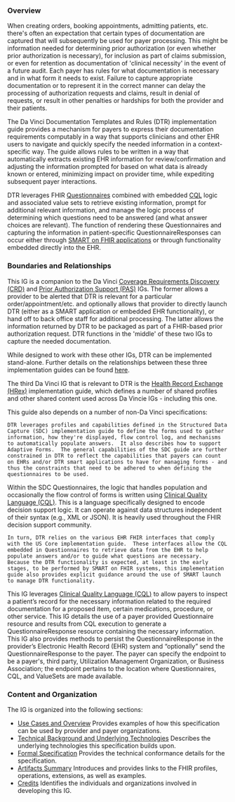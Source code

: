 ### Overview
When creating orders, booking appointments, admitting patients, etc. there's often an expectation that certain types of documentation are captured that will subsequently be used for payer processing.  This might be information needed for determining prior authorization (or even whether prior authorization is necessary), for inclusion as part of claims submission, or even for retention as documentation of 'clinical necessity' in the event of a future audit.  Each payer has rules for what documentation is necessary and in what form it needs to exist.  Failure to capture appropriate documentation or to represent it in the correct manner can delay the processing of authorization requests and claims, result in denial of requests, or result in other penalties or hardships for both the provider and their patients.

The Da Vinci Documentation Templates and Rules (DTR) implementation guide provides a mechanism for payers to express their documentation requirements computably in a way that supports clinicians and other EHR users to navigate and quickly specify the needed information in a context-specific way.  The guide allows rules to be written in a way that automatically extracts existing EHR information for review/confirmation and adjusting the information prompted for based on what data is already known or entered, minimizing impact on provider time, while expediting subsequent payer interactions.

DTR leverages FHIR [Questionnaires](http://hl7.org/fhir/R4/questionnaire.html) combined with embedded [CQL](https://cql.hl7.org/) logic and associated value sets to retrieve existing information, prompt for additional relevant information, and manage the logic process of determining which questions need to be answered (and what answer choices are relevant).  The function of rendering these Questionnaires and capturing the information in patient-specific QuestionnaireResponses can occur either through [SMART on FHIR applications](http://hl7.org/fhir/smart-app-launch/index.html) or through functionality embedded directly into the EHR.

### Boundaries and Relationships

This IG is a companion to the Da Vinci [Coverage Requirements Discovery (CRD)](https://build.fhir.org/ig/HL7/davinci-crd/) and [Prior Authorization Support (PAS)](http://build.fhir.org/ig/HL7/davinci-pas/) IGs.  The former allows a provider to be alerted that DTR is relevant for a particular order/appointment/etc. and optionally allows that provider to directly launch DTR (either as a SMART application or embedded EHR functionality), or hand off to back office staff for additional processing.  The latter allows the information returned by DTR to be packaged as part of a FHIR-based prior authorization request.  DTR functions in the 'middle' of these two IGs to capture the needed documentation.

While designed to work with these other IGs, DTR can be implemented stand-alone.  Further details on the relationships between these three implementation guides can be found [here](background.html#da-vinci-burden-reduction).

The third Da Vinci IG that is relevant to DTR is the [Health Record Exchange (HRex)](http://hl7.org/fhir/us/davinci-hrex/STU1/) implementation guide, which defines a number of shared profiles and other shared content used across Da Vincie IGs - including this one.

This guide also depends on a number of non-Da Vinci specifications:

    DTR leverages profiles and capabilities defined in the Structured Data Capture (SDC) implementation guide to define the forms used to gather information, how they're displayed, flow control log, and mechanisms to automatically populate answers.  It also describes how to support Adaptive Forms.  The general capabilities of the SDC guide are further constrained in DTR to reflect the capabilities that payers can count on EHRs and/or DTR smart applications to have for managing forms - and thus the constraints that need to be adhered to when defining the questionnaires to be used.

Within the SDC Questionnaires, the logic that handles population and occasionally the flow control of forms is written using [Clinical Quality Language (CQL)](https://cql.hl7.org/).  This is a language specifically designed to encode decision support logic.  It can operate against data structures independent of their syntax (e.g., XML or JSON).  It is heavily used throughout the FHIR decision support community.

    In turn, DTR relies on the various EHR FHIR interfaces that comply with the US Core implementation guide.  These interfaces allow the CQL embedded in Questionnaires to retrieve data from the EHR to help populate answers and/or to guide what questions are necessary.
    Because the DTR functionality is expected, at least in the early stages, to be performed by SMART on FHIR systems, this implementation guide also provides explicit guidance around the use of SMART launch to manage DTR functionality.

This IG leverages [Clinical Quality Language (CQL)](https://cql.hl7.org/) to allow payers to inspect a patient’s record for the necessary information related to the required documentation for a proposed item, certain medications, procedure, or other service. This IG details the use of a payer provided Questionnaire resource and results from CQL execution to generate a QuestionnaireResponse resource containing the necessary information. This IG also provides methods to persist the QuestionnaireResponse in the provider’s Electronic Health Record (EHR) system and “optionally” send the QuestionnaireResponse to the payer. The payer can specify the endpoint to be a payer's, third party, Utilization Management Organization, or Business Association; the endpoint pertains to the location where Questionnaires, CQL, and ValueSets are made available.

### Content and Organization
The IG is organized into the following sections:
* [Use Cases and Overview](usecases.html) Provides examples of how this specification can be used by provider and payer organizations.
* [Technical Background and Underlying Technologies](background.html) Describes the underlying technologies this specification builds upon.
* [Formal Specification](specification.html) Provides the technical conformance details for the specification.
* [Artifacts Summary](artifacts.html) Introduces and provides links to the FHIR profiles, operations, extensions, as well as examples.
* [Credits](credits.html) Identifies the individuals and organizations involved in developing this IG.

